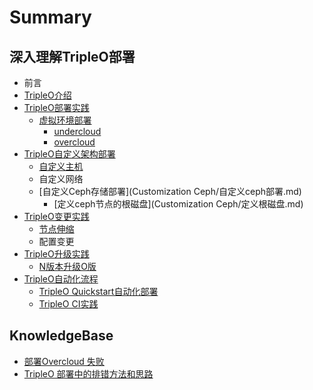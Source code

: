 # Summary

## 深入理解TripleO部署
* 前言
* [TripleO介绍](README.md)
* [TripleO部署实践](安装.md)
    * [虚拟环境部署](virtualenv.md)
        * [undercloud](部署Openstack/安装undercloud.md)
        * [overcloud](部署Openstack/部署overcloud.md)
* [TripleO自定义架构部署](自定义Overcloud部署/自定义Overcloud部署.md)
    * [自定义主机](自定义Overcloud部署/定义主机.md)
    * 自定义网络
    * [自定义Ceph存储部署](Customization Ceph/自定义ceph部署.md)
        * [定义ceph节点的根磁盘](Customization Ceph/定义根磁盘.md)
* [TripleO变更实践](SCALING/添加、删除节点.md)
    * [节点伸缩](SCALING/删除计算节点.md)
    * 配置变更
* [TripleO升级实践](Upgrade/升级.md)
    * [N版本升级O版](Upgrade/升级undercloud.md)
* [TripleO自动化流程](Automation/automation.md)
    * [TripleO Quickstart自动化部署](Automation/tripleo-quickstart.md)
    * [TripleO CI实践](Automation/tripleo-ci.md)

## KnowledgeBase
* [部署Overcloud 失败](KB/部署overcloud-失败.md)
* [TripleO 部署中的排错方法和思路](KB/TripleO部署Overcloud排错方法和思路.md)

